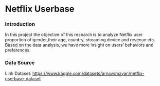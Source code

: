 # Netflix Userbase 


### Introduction
In this project the objective of this research is to analyze Netflix user proportion of gender,their age, country, streaming device and revenue etc. Based on the data analysis, we have more insight on users’ behaviors and preferences.

### Data Source

Link Dataset: https://www.kaggle.com/datasets/arnavsmayan/netflix-userbase-dataset

